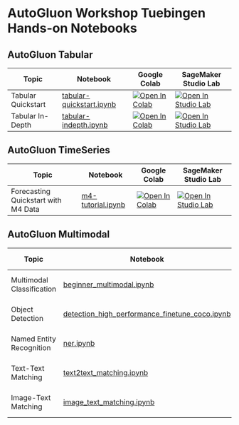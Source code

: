 # AutoGluon Workshop Tuebingen Hands-on Notebooks

## AutoGluon Tabular

| Topic              | Notebook                                                                                                                                     | Google Colab                                                                                                                                                                                                         | SageMaker Studio Lab                                                                                                                                                                                                |
|--------------------|----------------------------------------------------------------------------------------------------------------------------------------------|----------------------------------------------------------------------------------------------------------------------------------------------------------------------------------------------------------------------|---------------------------------------------------------------------------------------------------------------------------------------------------------------------------------------------------------------------|
| Tabular Quickstart | [tabular-quickstart.ipynb](https://github.com/autogluon/autogluon-workshop-tuebingen/tree/main/notebooks/tabular/tabular-quickstart.ipynb) | [![Open In Colab](https://colab.research.google.com/assets/colab-badge.svg)](https://colab.research.google.com/github/autogluon/autogluon-workshop-tuebingen/blob/main/notebooks/tabular/tabular-quickstart.ipynb) | [![Open In Studio Lab](https://studiolab.sagemaker.aws/studiolab.svg)](https://studiolab.sagemaker.aws/import/github/autogluon/autogluon-workshop-tuebingen/blob/main/notebooks/tabular/tabular-quickstart.ipynb) |
| Tabular In-Depth   | [tabular-indepth.ipynb](https://github.com/autogluon/autogluon-workshop-tuebingen/tree/main/notebooks/tabular/tabular-indepth.ipynb)       | [![Open In Colab](https://colab.research.google.com/assets/colab-badge.svg)](https://colab.research.google.com/github/autogluon/autogluon-workshop-tuebingen/blob/main/notebooks/tabular/tabular-indepth.ipynb)    | [![Open In Studio Lab](https://studiolab.sagemaker.aws/studiolab.svg)](https://studiolab.sagemaker.aws/import/github/autogluon/autogluon-workshop-tuebingen/blob/main/notebooks/tabular/tabular-indepth.ipynb) |



## AutoGluon TimeSeries

| Topic              | Notebook                                                                                                                                     | Google Colab                                                                                                                                                                                                         | SageMaker Studio Lab                                                                                                                                                                                                |
|--------------------|----------------------------------------------------------------------------------------------------------------------------------------------|----------------------------------------------------------------------------------------------------------------------------------------------------------------------------------------------------------------------|---------------------------------------------------------------------------------------------------------------------------------------------------------------------------------------------------------------------|
| Forecasting Quickstart with M4 Data | [m4-tutorial.ipynb](https://github.com/autogluon/autogluon-workshop-tuebingen/tree/main/notebooks/timeseries/m4-tutorial.ipynb) | [![Open In Colab](https://colab.research.google.com/assets/colab-badge.svg)](https://colab.research.google.com/github/autogluon/autogluon-workshop-tuebingen/blob/main/notebooks/timeseries/m4-tutorial.ipynb) | [![Open In Studio Lab](https://studiolab.sagemaker.aws/studiolab.svg)](https://studiolab.sagemaker.aws/import/github/autogluon/autogluon-workshop-tuebingen/blob/main/notebooks/timeseries/m4-tutorial.ipynb) |



## AutoGluon Multimodal

| Topic                     | Notebook                                                                                                                                                                                    | Google Colab                                                                                                                                                                                                                                  | SageMaker Studio Lab                                                                                                                                                                                                                                                      | 
|---------------------------|---------------------------------------------------------------------------------------------------------------------------------------------------------------------------------------------|----------------------------------------------------------------------------------------------------------------------------------------------------------------------------------------------------------------------------------------------------------------------------------------------------------------------------------------------------------------------------------------------------------------------------------------------------------------------------------------|---------------------------------------------------------------------------------------------------------------------------------------------------------------------------------------------------------------------------------------------------------------------------|
| Multimodal Classification | [beginner_multimodal.ipynb](https://github.com/autogluon/autogluon-workshop-tuebingen/tree/main/notebooks/multimodal/beginner_multimodal.ipynb)                                           | [![Open In Colab](https://colab.research.google.com/assets/colab-badge.svg)](https://colab.research.google.com/github/autogluon/autogluon-workshop-tuebingen/blob/main/notebooks/multimodal/beginner_multimodal.ipynb)                      | [![Open In Studio Lab](https://studiolab.sagemaker.aws/studiolab.svg)](https://studiolab.sagemaker.aws/import/github/autogluon/autogluon-workshop-tuebingen/blob/main/notebooks/multimodal/beginner_multimodal.ipynb)                                                   |
| Object Detection          | [detection_high_performance_finetune_coco.ipynb](https://github.com/autogluon/autogluon-workshop-tuebingen/tree/main/notebooks/multimodal/detection_high_performance_finetune_coco.ipynb) | [![Open In Colab](https://colab.research.google.com/assets/colab-badge.svg)](https://colab.research.google.com/github/autogluon/autogluon-workshop-tuebingen/blob/main/notebooks/multimodal/detection_high_performance_finetune_coco.ipynb) | [![Open In Studio Lab](https://studiolab.sagemaker.aws/studiolab.svg)](https://studiolab.sagemaker.aws/import/github/autogluon/autogluon-workshop-tuebingen/blob/main/notebooks/multimodal/detection_high_performance_finetune_coco.ipynb)                              |
| Named Entity Recognition  | [ner.ipynb](https://github.com/autogluon/autogluon-workshop-tuebingen/tree/main/notebooks/multimodal/ner.ipynb)                                                                           | [![Open In Colab](https://colab.research.google.com/assets/colab-badge.svg)](https://colab.research.google.com/github/autogluon/autogluon-workshop-tuebingen/blob/main/notebooks/multimodal/ner.ipynb)                                      | [![Open In Studio Lab](https://studiolab.sagemaker.aws/studiolab.svg)](https://studiolab.sagemaker.aws/import/github/autogluon/autogluon-workshop-tuebingen/blob/main/notebooks/multimodal/ner.ipynb)                                                                   |
| Text-Text Matching        | [text2text_matching.ipynb](https://github.com/autogluon/autogluon-workshop-tuebingen/tree/main/notebooks/multimodal/text2text_matching.ipynb)                                             | [![Open In Colab](https://colab.research.google.com/assets/colab-badge.svg)](https://colab.research.google.com/github/autogluon/autogluon-workshop-tuebingen/blob/main/notebooks/multimodal/text2text_matching.ipynb)                       | [![Open In Studio Lab](https://studiolab.sagemaker.aws/studiolab.svg)](https://studiolab.sagemaker.aws/import/github/autogluon/autogluon-workshop-tuebingen/blob/main/notebooks/multimodal/text2text_matching.ipynb)                                                    |
| Image-Text Matching       | [image_text_matching.ipynb](https://github.com/autogluon/autogluon-workshop-tuebingen/tree/main/notebooks/multimodal/image_text_matching.ipynb)                                           | [![Open In Colab](https://colab.research.google.com/assets/colab-badge.svg)](https://colab.research.google.com/github/autogluon/autogluon-workshop-tuebingen/blob/main/notebooks/multimodal/image_text_matching.ipynb)                      | [![Open In Studio Lab](https://studiolab.sagemaker.aws/studiolab.svg)](https://studiolab.sagemaker.aws/import/github/autogluon/autogluon-workshop-tuebingen/blob/main/notebooks/multimodal/image_text_matching.ipynb)                                                   |


